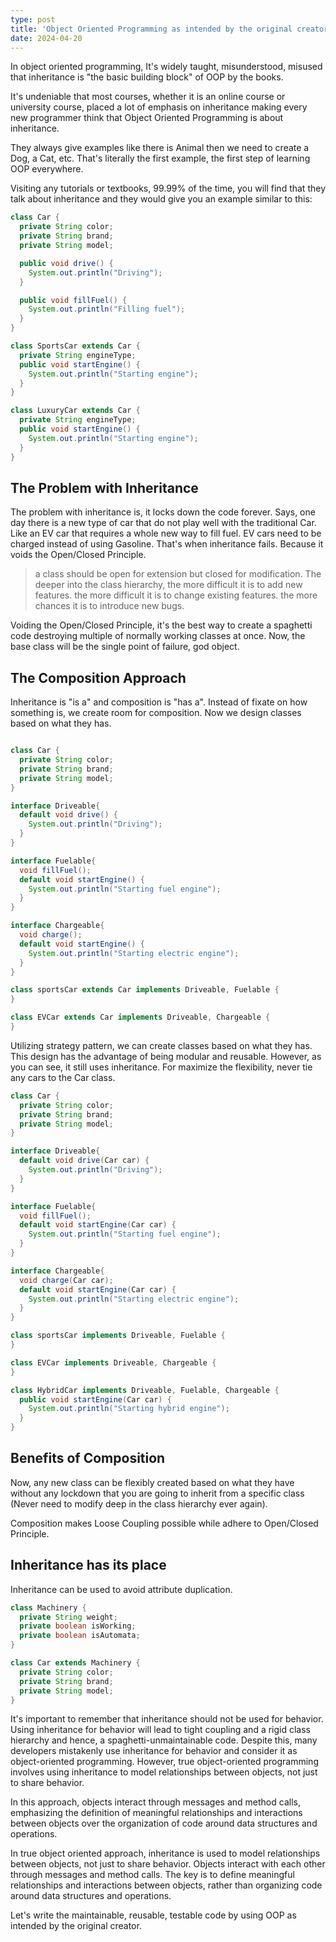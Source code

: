 ```yaml
---
type: post
title: 'Object Oriented Programming as intended by the original creator, Alan Kay'
date: 2024-04-20
---
```


In object oriented programming, It's widely taught, misunderstood, misused that inheritance is "the basic building block" of OOP by the books.

It's undeniable that most courses, whether it is an online course or university course, placed a lot of emphasis on inheritance making every new programmer think that Object Oriented Programming is about inheritance.

They always give examples like there is Animal then we need to create a Dog, a Cat, etc. That's literally the first example, the first step of learning OOP everywhere.

Visiting any tutorials or textbooks, 99.99% of the time, you will find that they talk about inheritance and they would give you an example similar to this:

```java
class Car {
  private String color;
  private String brand;
  private String model;

  public void drive() {
    System.out.println("Driving");
  }

  public void fillFuel() {
    System.out.println("Filling fuel");
  }
}

class SportsCar extends Car {
  private String engineType;
  public void startEngine() {
    System.out.println("Starting engine");
  }
}

class LuxuryCar extends Car {
  private String engineType;
  public void startEngine() {
    System.out.println("Starting engine");
  }
}
```

## The Problem with Inheritance

The problem with inheritance is, it locks down the code forever. Says, one day there is a new type of car that do not play well with the traditional Car. Like an EV car that requires a whole new way to fill fuel. EV cars need to be charged instead of using Gasoline. That's when inheritance fails. Because it voids the Open/Closed Principle.

> a class should be open for extension but closed for modification.
> The deeper into the class hierarchy,
> the more difficult it is to add new features.
> the more difficult it is to change existing features.
> the more chances it is to introduce new bugs.

Voiding the Open/Closed Principle, it's the best way to create a spaghetti code destroying multiple of normally working classes at once. Now, the base class will be the single point of failure, god object.

## The Composition Approach

Inheritance is "is a" and composition is "has a". Instead of fixate on how something is, we create room for composition. Now we design classes based on what they has.

```java

class Car {
  private String color;
  private String brand;
  private String model;
}

interface Driveable{
  default void drive() {
    System.out.println("Driving");
  }
}

interface Fuelable{
  void fillFuel();
  default void startEngine() {
    System.out.println("Starting fuel engine");
  }
}

interface Chargeable{
  void charge();
  default void startEngine() {
    System.out.println("Starting electric engine");
  }
}

class sportsCar extends Car implements Driveable, Fuelable {
}

class EVCar extends Car implements Driveable, Chargeable {
}

```

Utilizing strategy pattern, we can create classes based on what they has. This design has the advantage of being modular and reusable.
However, as you can see, it still uses inheritance.
For maximize the flexibility, never tie any cars to the Car class.

```java
class Car {
  private String color;
  private String brand;
  private String model;
}

interface Driveable{
  default void drive(Car car) {
    System.out.println("Driving");
  }
}

interface Fuelable{
  void fillFuel();
  default void startEngine(Car car) {
    System.out.println("Starting fuel engine");
  }
}

interface Chargeable{
  void charge(Car car);
  default void startEngine(Car car) {
    System.out.println("Starting electric engine");
  }
}

class sportsCar implements Driveable, Fuelable {
}

class EVCar implements Driveable, Chargeable {
}

class HybridCar implements Driveable, Fuelable, Chargeable {
  public void startEngine(Car car) {
    System.out.println("Starting hybrid engine");
  }
}

```

## Benefits of Composition

Now, any new class can be flexibly created based on what they have without any lockdown that you are going to inherit from a specific class (Never need to modify deep in the class hierarchy ever again).

Composition makes Loose Coupling possible while adhere to Open/Closed Principle.

## Inheritance has its place

Inheritance can be used to avoid attribute duplication.

```java
class Machinery {
  private String weight;
  private boolean isWorking; 
  private boolean isAutomata;
}

class Car extends Machinery {
  private String color;
  private String brand;
  private String model;
}
```

It's important to remember that inheritance should not be used for behavior. Using inheritance for behavior will lead to tight coupling and a rigid class hierarchy and hence, a spaghetti-unmaintainable code.
Despite this, many developers mistakenly use inheritance for behavior and consider it as object-oriented programming. However, true object-oriented programming involves using inheritance to model relationships between objects, not just to share behavior. 

In this approach, objects interact through messages and method calls, emphasizing the definition of meaningful relationships and interactions between objects over the organization of code around data structures and operations.

In true object oriented approach, inheritance is used to model relationships between objects, not just to share behavior. Objects interact with each other through messages and method calls. The key is to define meaningful relationships and interactions between objects, rather than organizing code around data structures and operations.

Let's write the maintainable, reusable, testable code by using OOP as intended by the original creator.
